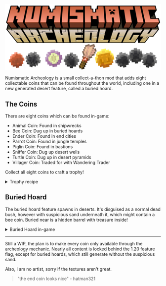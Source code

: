 ![Numismatic Archeology logo stylized in Minecraft font with coins below][logo]

Numismatic Archeology is a small collect-a-thon mod that adds eight collectable coins that can be found throughout the world, including one in a new generated desert feature, called a buried hoard.

## The Coins

There are eight coins which can be found in-game:
* Animal Coin: Found in shipwrecks
* Bee Coin: Dug up in buried hoards
* Ender Coin: Found in end cities
* Parrot Coin: Found in jungle temples
* Piglin Coin: Found in bastions
* Sniffer Coin: Dug up desert wells
* Turtle Coin: Dug up in desert pyramids
* Villager Coin: Traded for with Wandering Trader

Collect all eight coins to craft a trophy!

<details>
<summary>Trophy recipe</summary>
The coins have to be in alphabetical order, otherwise it won't work.

![Minecraft recipe showing eight coins surrounding a gold block][trophy_recipe]
</details>

## Buried Hoard

The buried hoard feature spawns in deserts. It's disguised as a normal dead bush, however with suspicious sand underneath it, which might contain a bee coin. Buried near is a hidden barrel with treasure inside!

<details>
<summary>Buried Hoard in-game</summary>

![Minecraft player uses a brush on suspicious sand, finding a diamond][buried_hoard_1]
![Minecraft player digs sand and finds a barrel with treasure inside][buried_hoard_2]
</details>

***
Still a WIP, the plan is to make every coin only available through the archeology mechanic. Nearly all content is locked behind the 1.20 feature flag, except for buried hoards, which still generate without the suspicious sand.

Also, I am no artist, sorry if the textures aren't great.
> "the end coin looks nice" - hatman321

[logo]: https://raw.githubusercontent.com/eman7blue/numismatic-archeology/1.19/assets/numis_arch_logo_modified.png "Numismatic Archeology"
[trophy_recipe]: https://raw.githubusercontent.com/eman7blue/numismatic-archeology/1.19/assets/trophy_recipe.png "Now let's see Paul Allen's Coin Collecting Trophy"
[buried_hoard_1]: https://raw.githubusercontent.com/eman7blue/numismatic-archeology/1.19/assets/buried_hoard_1.gif "Wow a diamond!"
[buried_hoard_2]: https://raw.githubusercontent.com/eman7blue/numismatic-archeology/1.19/assets/buried_hoard_2.gif "That's it? An emerald and some gold? Man, what a gyp."